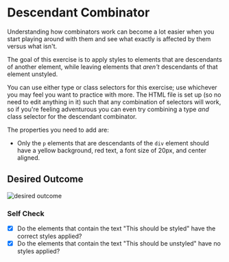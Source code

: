 # Descendant Combinator

Understanding how combinators work can become a lot easier when you start
playing around with them and see what exactly is affected by them versus what
isn't.

The goal of this exercise is to apply styles to elements that are descendants of
another element, while leaving elements that _aren't_ descendants of that
element unstyled.

You can use either type or class selectors for this exercise; use whichever you
may feel you want to practice with more. The HTML file is set up (so no need to
edit anything in it) such that any combination of selectors will work, so if
you're feeling adventurous you can even try combining a type _and_ class
selector for the descendant combinator.

The properties you need to add are:

- Only the `p` elements that are descendants of the `div` element should have a
  yellow background, red text, a font size of 20px, and center aligned.

## Desired Outcome

![desired outcome](./desired-outcome.png)

### Self Check

- [x] Do the elements that contain the text "This should be styled" have the
      correct styles applied?
- [x] Do the elements that contain the text "This should be unstyled" have no
      styles applied?
